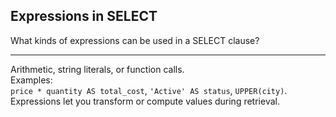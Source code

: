 ## Expressions in SELECT

What kinds of expressions can be used in a SELECT clause?

---

Arithmetic, string literals, or function calls.  
Examples:  
`price * quantity AS total_cost`, `'Active' AS status`, `UPPER(city)`.  
Expressions let you transform or compute values during retrieval.

